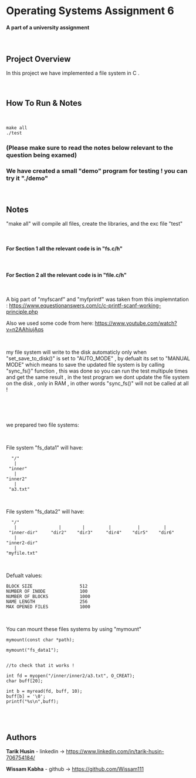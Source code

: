 



# Operating Systems Assignment 6

#### A part of a university assignment

</br>

## Project Overview

In this project we have implemented a file system in C .

</br>

## How To Run & Notes 

</br>

    make all
    ./test
        


### (Please make sure to read the notes below relevant to the question being examed)


### We have created a small "demo" program for testing ! you can try it "./demo"



</br>

## Notes

"make all" will compile all files, create the libraries, and the exc file "test"

</br>

#### For **Section 1** all the relevant code is in "fs.c/h"

</br>

#### For **Section 2** all the relevant code is in "file.c/h"

</br>

A big part of "myfscanf" and "myfprintf" was taken from this implemntation : https://www.equestionanswers.com/c/c-printf-scanf-working-principle.php

Also we used some code from here: https://www.youtube.com/watch?v=n2AAhiujAqs

</br>

my file system will write to the disk automaticly only when "set_save_to_disk()" is set to "AUTO_MODE" , by defualt its set to "MANUAL MODE" which means to save the updated file system is by calling "sync_fs()" function , this was done so you can run the test multipule times and get the same result , in the test program we dont update the file system on the disk , only in RAM  , in other words "sync_fs()" will not be called at all !

</br>
</br>
</br>

we prepared two file systems: 

</br>


File system "fs_data1" will have: 

      "/"
       |
     "inner"
       |
    "inner2"
       |
     "a3.txt"

</br>


File system "fs_data2" will have: 

      "/"
       |                |        |         |          |         |      
     "inner-dir"     "dir2"    "dir3"     "dir4"    "dir5"    "dir6"        
       |
    "inner2-dir"
       |
    "myfile.txt"

</br>

Defualt values:

    BLOCK SIZE                  512
    NUMBER OF INODE             100
    NUMBER OF BLOCKS            1000
    NAME LENGTH                 256
    MAX OPENED FILES            1000

</br>


You can mount these files systems by using "mymount"

    mymount(const char *path);

    mymount("fs_data1");


    //to check that it works !

    int fd = myopen("/inner/inner2/a3.txt", O_CREAT);
    char buff[20];

    int b = myread(fd, buff, 10);
    buff[b] = '\0';
    printf("%s\n",buff);
    



</br>
</br>

## Authors

  **Tarik Husin**  - linkedin -> https://www.linkedin.com/in/tarik-husin-706754184/

  **Wissam Kabha**  - github -> https://github.com/Wissam111